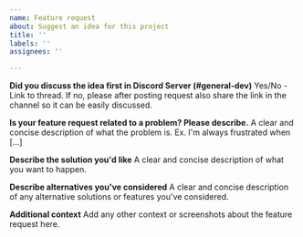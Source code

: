 ```yaml
---
name: Feature request
about: Suggest an idea for this project
title: ''
labels: ''
assignees: ''

---
```


**Did you discuss the idea first in Discord Server (#general-dev)**
Yes/No - Link to thread. If no, please after posting request also share the link in the channel so it can be easily discussed.

**Is your feature request related to a problem? Please describe.**
A clear and concise description of what the problem is. Ex. I'm always frustrated when [...]

**Describe the solution you'd like**
A clear and concise description of what you want to happen.

**Describe alternatives you've considered**
A clear and concise description of any alternative solutions or features you've considered.

**Additional context**
Add any other context or screenshots about the feature request here.
